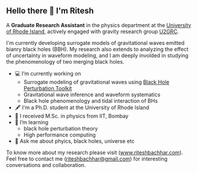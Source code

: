 ## Hello there 👋 I'm Ritesh

A **Graduate Research Assistant** in the physics department at the [University of Rhode Island](https://web.uri.edu/physics/), actively engaged with gravity research group [U2GRC](https://web.uri.edu/gravity/).

I'm currently developing surrogate models of gravitational waves emitted bianry black holes (BBH). My research also extends to analyzing the effect of uncertainty in waveform modeling, and I am deeply involded in studying the phenomenology of two merging black holes.

- :computer: I’m currently working on
  - Surrogate modeling of gravitational waves using [Black Hole Perturbation Toolkit](http://bhptoolkit.org)
  - Gravitational wave inference and waveform systematics
  - Black hole phenomenology and tidal interaction of BHs
- :fountain_pen: I'm a Ph.D. student at the University of Rhode Island
- :pushpin: I received M.Sc. in physics from IIT, Bombay
- :memo: I’m learning
  -  black hole perturbation theory
  -  High performance computing
- 💬 Ask me about phyics, black holes, universe etc 

To know more about my research please visit (www.riteshbachhar.com). Feel free to contact me (riteshbachhar@gmail.com) for interesting conversations and collaboration.
